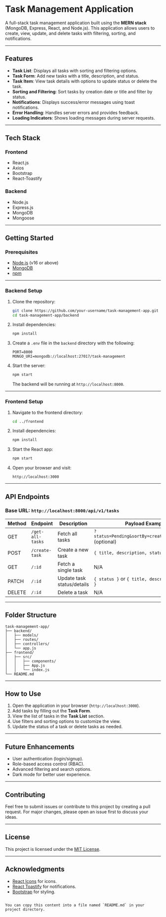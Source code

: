 # **Task Management Application**

A full-stack task management application built using the **MERN stack** (MongoDB, Express, React, and Node.js). This application allows users to create, view, update, and delete tasks with filtering, sorting, and notifications.

---

## **Features**

- **Task List**: Displays all tasks with sorting and filtering options.
- **Task Form**: Add new tasks with a title, description, and status.
- **Task Item**: View task details with options to update status or delete the task.
- **Sorting and Filtering**: Sort tasks by creation date or title and filter by status.
- **Notifications**: Displays success/error messages using toast notifications.
- **Error Handling**: Handles server errors and provides feedback.
- **Loading Indicators**: Shows loading messages during server requests.

---

## **Tech Stack**

### **Frontend**
- React.js
- Axios
- Bootstrap
- React-Toastify

### **Backend**
- Node.js
- Express.js
- MongoDB
- Mongoose

---

## **Getting Started**

### **Prerequisites**

- [Node.js](https://nodejs.org/) (v16 or above)
- [MongoDB](https://www.mongodb.com/try/download/community)
- [npm](https://www.npmjs.com/)

---

### **Backend Setup**

1. Clone the repository:
   ```bash
   git clone https://github.com/your-username/task-management-app.git
   cd task-management-app/backend

2. Install dependencies:
   ```bash
   npm install
   ```

3. Create a `.env` file in the `backend` directory with the following:
   ```plaintext
   PORT=8000
   MONGO_URI=mongodb://localhost:27017/task-management
   ```

4. Start the server:
   ```bash
   npm start
   ```
   The backend will be running at `http://localhost:8000`.

---

### **Frontend Setup**

1. Navigate to the frontend directory:
   ```bash
   cd ../frontend
   ```

2. Install dependencies:
   ```bash
   npm install
   ```

3. Start the React app:
   ```bash
   npm start
   ```

4. Open your browser and visit:
   ```
   http://localhost:3000
   ```

---

## **API Endpoints**

### **Base URL**: `http://localhost:8000/api/v1/tasks`

| Method | Endpoint                  | Description                | Payload Example                                             |
|--------|---------------------------|----------------------------|-------------------------------------------------------------|
| GET    | `/get-all-tasks`          | Fetch all tasks            | `?status=Pending&sortBy=createdAt&order=asc` (optional)     |
| POST   | `/create-task`            | Create a new task          | `{ title, description, status }`                           |
| GET    | `/:id`                    | Fetch a single task        | N/A                                                         |
| PATCH  | `/:id`                    | Update task status/details | `{ status }` or `{ title, description, status }`           |
| DELETE | `/:id`                    | Delete a task              | N/A                                                         |

---

## **Folder Structure**

```plaintext
task-management-app/
├── backend/
│   ├── models/
│   ├── routes/
│   ├── controllers/
│   └── app.js
├── frontend/
│   ├── src/
│   │   ├── components/
│   │   ├── App.js
│   │   └── index.js
└── README.md
```

---

## **How to Use**

1. Open the application in your browser (`http://localhost:3000`).
2. Add tasks by filling out the **Task Form**.
3. View the list of tasks in the **Task List** section.
4. Use filters and sorting options to customize the view.
5. Update the status of a task or delete tasks as needed.

---

## **Future Enhancements**

- User authentication (login/signup).
- Role-based access control (RBAC).
- Advanced filtering and search options.
- Dark mode for better user experience.

---

## **Contributing**

Feel free to submit issues or contribute to this project by creating a pull request. For major changes, please open an issue first to discuss your ideas.

---

## **License**

This project is licensed under the [MIT License](https://opensource.org/licenses/MIT).

---

## **Acknowledgments**

- [React Icons](https://react-icons.github.io/react-icons/) for icons.
- [React Toastify](https://fkhadra.github.io/react-toastify/) for notifications.
- [Bootstrap](https://getbootstrap.com/) for styling.
```

You can copy this content into a file named `README.md` in your project directory.
